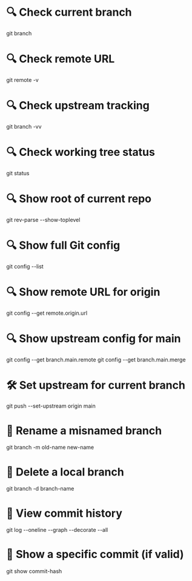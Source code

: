 # 🔍 Check current branch
git branch

# 🔍 Check remote URL
git remote -v

# 🔍 Check upstream tracking
git branch -vv

# 🔍 Check working tree status
git status

# 🔍 Show root of current repo
git rev-parse --show-toplevel

# 🔍 Show full Git config
git config --list

# 🔍 Show remote URL for origin
git config --get remote.origin.url

# 🔍 Show upstream config for main
git config --get branch.main.remote
git config --get branch.main.merge

# 🛠️ Set upstream for current branch
git push --set-upstream origin main

# 🧹 Rename a misnamed branch
git branch -m old-name new-name

# 🧹 Delete a local branch
git branch -d branch-name

# 🧠 View commit history
git log --oneline --graph --decorate --all

# 🧠 Show a specific commit (if valid)
git show commit-hash